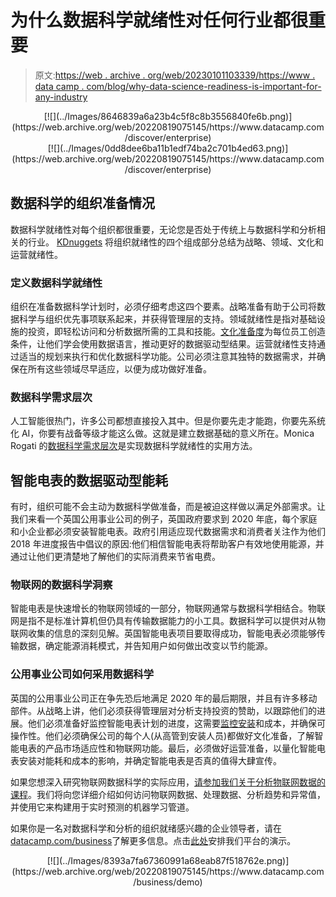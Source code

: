 # 为什么数据科学就绪性对任何行业都很重要

> 原文:[https://web . archive . org/web/20230101103339/https://www . data camp . com/blog/why-data-science-readiness-is-important-for-any-industry](https://web.archive.org/web/20230101103339/https://www.datacamp.com/blog/why-data-science-readiness-is-important-for-any-industry)

<center>[![](../Images/8646839a6a23b4c5f8c8b3556840fe6b.png)](https://web.archive.org/web/20220819075145/https://www.datacamp.com/discover/enterprise)</center>

<center>[![](../Images/0dd8dee6ba11b1edf74ba2c701b4ed63.png)](https://web.archive.org/web/20220819075145/https://www.datacamp.com/discover/enterprise)</center>

## 数据科学的组织准备情况

数据科学就绪性对每个组织都很重要，无论您是否处于传统上与数据科学和分析相关的行业。 [KDnuggets](https://web.archive.org/web/20220819075145/https://www.kdnuggets.com/2016/06/thinking-domain-readiness.html) 将组织就绪性的四个组成部分总结为战略、领域、文化和运营就绪性。

### 定义数据科学就绪性

组织在准备数据科学计划时，必须仔细考虑这四个要素。战略准备有助于公司将数据科学与组织优先事项联系起来，并获得管理层的支持。领域就绪性是指对基础设施的投资，即轻松访问和分析数据所需的工具和技能。[文化准备度](https://web.archive.org/web/20220819075145/https://www.datacamp.com/resources/whitepapers/democratizing-data-science-in-your-organization)为每位员工创造条件，让他们学会使用数据语言，推动更好的数据驱动型结果。运营就绪性支持通过适当的规划来执行和优化数据科学功能。公司必须注意其独特的数据需求，并确保在所有这些领域尽早适应，以便为成功做好准备。

### 数据科学需求层次

人工智能很热门，许多公司都想直接投入其中。但是你要先走才能跑，你要先系统化 AI，你要有战备等级才能这么做。这就是建立数据基础的意义所在。Monica Rogati 的[数据科学需求层次](https://web.archive.org/web/20220819075145/https://hackernoon.com/the-ai-hierarchy-of-needs-18f111fcc007)是实现数据科学就绪性的实用方法。

## 智能电表的数据驱动型能耗

有时，组织可能不会主动为数据科学做准备，而是被迫这样做以满足外部需求。让我们来看一个英国公用事业公司的例子，英国政府要求到 2020 年底，每个家庭和小企业都必须安装智能电表。政府引用适应现代数据需求和消费者关注作为他们 2018 年进度报告中倡议的原因:他们相信智能电表将帮助客户有效地使用能源，并通过让他们更清楚地了解他们的实际消费来节省电费。

### 物联网的数据科学洞察

智能电表是快速增长的物联网领域的一部分，物联网通常与数据科学相结合。物联网是指不是标准计算机但仍具有传输数据能力的小工具。数据科学可以提供对从物联网收集的信息的深刻见解。英国智能电表项目要取得成功，智能电表必须能够传输数据，确定能源消耗模式，并告知用户如何做出改变以节约能源。

### 公用事业公司如何采用数据科学

英国的公用事业公司正在争先恐后地满足 2020 年的最后期限，并且有许多移动部件。从战略上讲，他们必须获得管理层对分析支持投资的赞助，以跟踪他们的进展。他们必须准备好监控智能电表计划的进度，这需要[监控安装](https://web.archive.org/web/20220819075145/https://www.computerweekly.com/news/252464282/Slowing-smart-meter-roll-out-puts-2020-deadline-at-risk)和成本，并确保可操作性。他们必须确保公司的每个人(从高管到安装人员)都做好文化准备，了解智能电表的产品市场适应性和物联网功能。最后，必须做好运营准备，以量化智能电表安装对能耗和成本的影响，并确定智能电表是否真的值得大肆宣传。

如果您想深入研究物联网数据科学的实际应用，[请参加我们关于分析物联网数据的课程](https://web.archive.org/web/20220819075145/https://www.datacamp.com/courses/analyzing-iot-data-in-python)。我们将向您详细介绍如何访问物联网数据、处理数据、分析趋势和异常值，并使用它来构建用于实时预测的机器学习管道。

如果你是一名对数据科学和分析的组织就绪感兴趣的企业领导者，请在[datacamp.com/business](https://web.archive.org/web/20220819075145/https://www.datacamp.com/discover/enterprise)了解更多信息。点击[此处](https://web.archive.org/web/20220819075145/https://www.datacamp.com/business/demo/)安排我们平台的演示。

<center>[![](../Images/8393a7fa67360991a68eab87f518762e.png)](https://web.archive.org/web/20220819075145/https://www.datacamp.com/business/demo)</center>